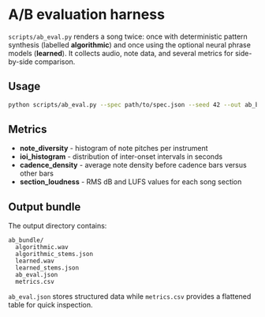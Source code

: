 # A/B evaluation harness

`scripts/ab_eval.py` renders a song twice: once with deterministic pattern
synthesis (labelled **algorithmic**) and once using the optional neural phrase
models (**learned**). It collects audio, note data, and several metrics for
side-by-side comparison.

## Usage

```bash
python scripts/ab_eval.py --spec path/to/spec.json --seed 42 --out ab_bundle
```

## Metrics

- **note_diversity** - histogram of note pitches per instrument
- **ioi_histogram** - distribution of inter-onset intervals in seconds
- **cadence_density** - average note density before cadence bars versus other bars
- **section_loudness** - RMS dB and LUFS values for each song section

## Output bundle

The output directory contains:

```
ab_bundle/
  algorithmic.wav
  algorithmic_stems.json
  learned.wav
  learned_stems.json
  ab_eval.json
  metrics.csv
```

`ab_eval.json` stores structured data while `metrics.csv` provides a flattened
table for quick inspection.
